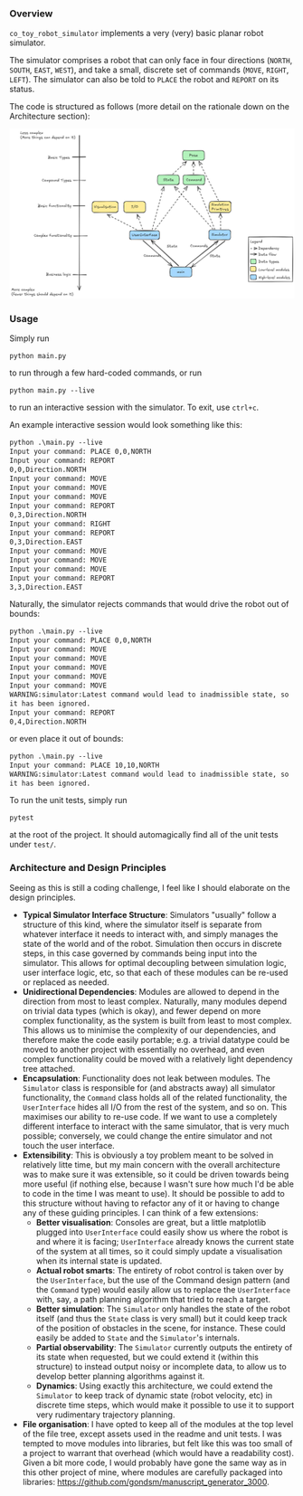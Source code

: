 ### Overview

`co_toy_robot_simulator` implements a very (very) basic planar robot simulator.

The simulator comprises a robot that can only face in four directions (`NORTH`, `SOUTH`, `EAST`, `WEST`), and take a small, discrete set of commands (`MOVE`, `RIGHT`, `LEFT`). The simulator can also be told to `PLACE` the robot and `REPORT` on its status.

The code is structured as follows (more detail on the rationale down on the Architecture section):

![A pretty class diagram.](assets/architecture.png)

### Usage

Simply run

```
python main.py
```

to run through a few hard-coded commands, or run

```
python main.py --live
```

to run an interactive session with the simulator. To exit, use `ctrl+c`.

An example interactive session would look something like this:

```
python .\main.py --live
Input your command: PLACE 0,0,NORTH
Input your command: REPORT
0,0,Direction.NORTH
Input your command: MOVE
Input your command: MOVE
Input your command: MOVE
Input your command: REPORT
0,3,Direction.NORTH
Input your command: RIGHT
Input your command: REPORT
0,3,Direction.EAST
Input your command: MOVE
Input your command: MOVE
Input your command: MOVE
Input your command: REPORT
3,3,Direction.EAST
```

Naturally, the simulator rejects commands that would drive the robot out of bounds:

```
python .\main.py --live
Input your command: PLACE 0,0,NORTH
Input your command: MOVE
Input your command: MOVE
Input your command: MOVE
Input your command: MOVE
Input your command: MOVE
WARNING:simulator:Latest command would lead to inadmissible state, so it has been ignored.
Input your command: REPORT
0,4,Direction.NORTH
```

or even place it out of bounds:

```
python .\main.py --live
Input your command: PLACE 10,10,NORTH
WARNING:simulator:Latest command would lead to inadmissible state, so it has been ignored.
```

To run the unit tests, simply run

```
pytest
```

at the root of the project. It should automagically find all of the unit tests under `test/`.


### Architecture and Design Principles

Seeing as this is still a coding challenge, I feel like I should elaborate on the design principles.

* **Typical Simulator Interface Structure**: Simulators "usually" follow a structure of this kind, where the simulator itself is separate from whatever interface it needs to interact with, and simply manages the state of the world and of the robot. Simulation then occurs in discrete steps, in this case governed by commands being input into the simulator. This allows for optimal decoupling between simulation logic, user interface logic, etc, so that each of these modules can be re-used or replaced as needed.
* **Unidirectional Dependencies**: Modules are allowed to depend in the direction from most to least complex. Naturally, many modules depend on trivial data types (which is okay), and fewer depend on more complex functionality, as the system is built from least to most complex. This allows us to minimise the complexity of our dependencies, and therefore make the code easily portable; e.g. a trivial datatype could be moved to another project with essentially no overhead, and even complex functionality could be moved with a relatively light dependency tree attached.
* **Encapsulation**: Functionality does not leak between modules. The `Simulator` class is responsible for (and abstracts away) all simulator functionality, the `Command` class holds all of the related functionality, the `UserInterface` hides all I/O from the rest of the system, and so on. This maximises our ability to re-use code. If we want to use a completely different interface to interact with the same simulator, that is very much possible; conversely, we could change the entire simulator and not touch the user interface.
* **Extensibility**: This is obviously a toy problem meant to be solved in relatively litte time, but my main concern with the overall architecture was to make sure it was extensible, so it could be driven towards being more useful (if nothing else, because I wasn't sure how much I'd be able to code in the time I was meant to use). It should be possible to add to this structure without having to refactor any of it or having to change any of these guiding principles. I can think of a few extensions:
    * **Better visualisation**: Consoles are great, but a little matplotlib plugged into `UserInterface` could easily show us where the robot is and where it is facing; `UserInterface` already knows the current state of the system at all times, so it could simply update a visualisation when its internal state is updated.
    * **Actual robot smarts**: The entirety of robot control is taken over by the `UserInterface`, but the use of the Command design pattern (and the `Command` type) would easily allow us to replace the `UserInterface` with, say, a path planning algorithm that tried to reach a target.
    * **Better simulation**: The `Simulator` only handles the state of the robot itself (and thus the `State` class is very small) but it could keep track of the position of obstacles in the scene, for instance. These could easily be added to `State` and the `Simulator`'s internals.
    * **Partial observability**: The `Simulator` currently outputs the entirety of its state when requested, but we could extend it (within this structure) to instead output noisy or incomplete data, to allow us to develop better planning algorithms against it.
    * **Dynamics**: Using exactly this architecture, we could extend the `Simulator` to keep track of dynamic state (robot velocity, etc) in discrete time steps, which would make it possible to use it to support very rudimentary trajectory planning.
* **File organisation**: I have opted to keep all of the modules at the top level of the file tree, except assets used in the readme and unit tests. I was tempted to move modules into libraries, but felt like this was too small of a project to warrant that overhead (which would have a readability cost). Given a bit more code, I would probably have gone the same way as in this other project of mine, where modules are carefully packaged into libraries: https://github.com/gondsm/manuscript_generator_3000.